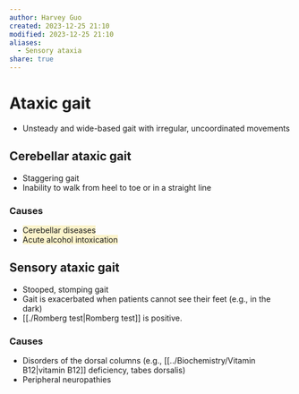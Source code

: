```yaml
---
author: Harvey Guo
created: 2023-12-25 21:10
modified: 2023-12-25 21:10
aliases:
  - Sensory ataxia
share: true
---
```


# Ataxic gait
- Unsteady and wide-based gait with irregular, uncoordinated movements
## Cerebellar ataxic gait
- Staggering gait
- Inability to walk from heel to toe or in a straight line
### Causes
- <span style="background:rgba(240, 200, 0, 0.2)">Cerebellar diseases </span>
- <span style="background:rgba(240, 200, 0, 0.2)">Acute alcohol intoxication</span>
## Sensory ataxic gait
- Stooped, stomping gait 
- Gait is exacerbated when patients cannot see their feet (e.g., in the dark)
- [[./Romberg test|Romberg test]] is positive.
### Causes
- Disorders of the dorsal columns (e.g., [[../Biochemistry/Vitamin B12|vitamin B12]] deficiency, tabes dorsalis)
- Peripheral neuropathies